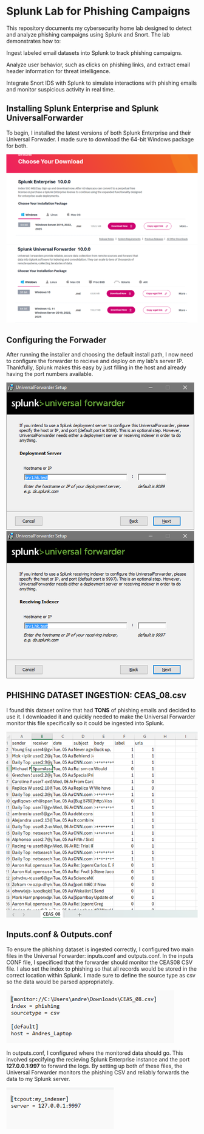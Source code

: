 # Splunk Lab for Phishing Campaigns

This repository documents my cybersecurity home lab designed to detect and analyze phishing campaigns using Splunk and Snort. The lab demonstrates how to:

Ingest labeled email datasets into Splunk to track phishing campaigns.

Analyze user behavior, such as clicks on phishing links, and extract email header information for threat intelligence.

Integrate Snort IDS with Splunk to simulate interactions with phishing emails and monitor suspicious activity in real time.


## Installing Splunk Enterprise and Splunk UniversalForwarder

To begin, I installed the latest versions of both Splunk Enterprise and their Universal Forwader. I made sure to download the 64-bit Windows package for both.


![Splunk Installation](images/splunk_download.png)
![SplunkUF Installation](images/splunkUF_download.png)

## Configuring the Forwader

After running the installer and choosing the default install path, I now need to configure the forwarder to recieve and deploy on my lab's server IP. Thankfully, Splunk makes this easy by just filling in the host and already having the port numbers available.

![Deployment Server](images/configuring_forwarder.png)
![Recieving Indexer](images/configuring_indexer.png)

## PHISHING DATASET INGESTION: CEAS_08.csv

I found this dataset online that had **TONS** of phishing emails and decided to use it. I downloaded it and quickly needed to make the Universal Forwarder monitor this file specifically so it could be ingested into Splunk. 

![Phishing Data](images/ceas08.png)


## Inputs.conf & Outputs.conf

To ensure the phishing dataset is ingested correctly, I configured two main files in the Universal Forwarder: inputs.conf and outputs.conf. In the inputs CONF file, I specificed that the forwarder should monitor the CEAS08 CSV file. I also set the index to phishing so that all records would be stored in the correct location within Splunk. I made sure to define the source type as csv so the data would be parsed appropriately.

![Inputs](images/inputs.png)

In outputs.conf, I configured where the monitored data should go. This involved specifying the recieving Splunk Enterprise instance and the port **127.0.0.1:997** to forward the logs. By setting up both of these files, the Universal Forwarder monitors the phishing CSV and reliably forwards the data to my Splunk server.

![Outputs](images/outputs.png)












